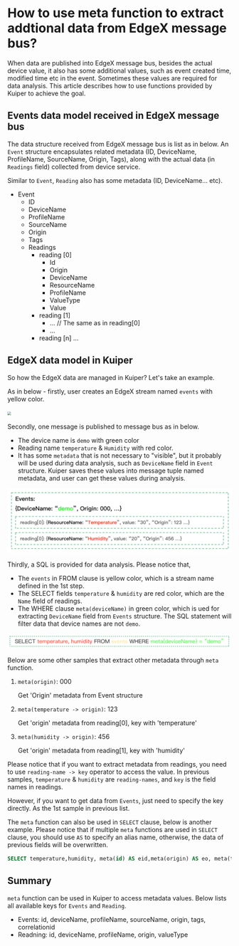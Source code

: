 # How to use meta function to extract addtional data from EdgeX message bus?

When data are published into EdgeX message bus, besides the actual device value, it also has some additional values, such as event created time, modified time etc in the event. Sometimes these values are required for data analysis. This article describes how to use functions provided by Kuiper to achieve the goal.

## Events data model received in EdgeX message bus

The data structure received from EdgeX message bus is list as in below. An ``Event`` structure encapsulates related metadata (ID, DeviceName, ProfileName, SourceName, Origin, Tags), along with the actual data (in ``Readings`` field) collected from device service.  

Similar to ``Event``, ``Reading`` also has some metadata (ID, DeviceName... etc). 

- Event
  - ID
  - DeviceName
  - ProfileName
  - SourceName
  - Origin
  - Tags
  - Readings
    - reading [0]
      - Id
      - Origin
      - DeviceName
      - ResourceName
      - ProfileName
      - ValueType
      - Value
    - reading [1]
      - ... // The same as in reading[0]
      - ...
    - reading [n] ...

## EdgeX data model in Kuiper

So how the EdgeX data are managed in Kuiper? Let's take an example.

As in below - firstly, user creates an EdgeX stream named ``events`` with yellow color.

<img src="create_stream.png" style="zoom:50%;" />

Secondly, one message is published to message bus as in below. 

- The device name is ``demo`` with green color
- Reading name ``temperature`` & ``Humidity`` with red color. 
- It has some ``metadata`` that is not necessary to "visible", but it probably will be used during data analysis, such as ``DeviceName`` field in ``Event`` structure. Kuiper saves these values into message tuple named metadata, and user can get these values during analysis.

<img src="bus_data.png" style="zoom:50%;" />

Thirdly, a SQL is provided for data analysis. Please notice that,

- The ``events`` in FROM clause is yellow color, which is a stream name defined in the 1st step.
- The SELECT fields ``temperature`` & ``humidity`` are red color, which are the ``Name`` field of readings.
- The WHERE clause ``meta(deviceName)`` in green color, which is ued for extracting ``DeviceName`` field from ``Events`` structure. The SQL statement will filter data that device names are not ``demo``.

<img src="sql.png" style="zoom:50%;" />

Below are some other samples that extract other metadata through ``meta`` function.

1. ``meta(origin)``: 000 

   Get 'Origin' metadata from Event structure

2. ``meta(temperature -> origin)``: 123 

   Get 'origin' metadata from reading[0], key with 'temperature'

3. ``meta(humidity -> origin)``: 456 

   Get 'origin' metadata from reading[1], key with 'humidity'

Please notice that if you want to extract metadata from readings, you need to use ``reading-name -> key`` operator to access the value. In previous samples, ``temperature`` & ``humidity`` are ``reading-names``, and ``key`` is the field names in readings.  

However, if you want to get data from ``Events``, just need to specify the key directly. As the 1st sample in previous list.

The ``meta`` function can also be used in ``SELECT`` clause, below is another example. Please notice that if multiple ``meta`` functions are used in ``SELECT`` clause, you should use ``AS`` to specify an alias name, otherwise, the data of previous fields will be overwritten.

```sql
SELECT temperature,humidity, meta(id) AS eid,meta(origin) AS eo, meta(temperature->id) AS tid, meta(temperature->origin) AS torigin, meta(Humidity->deviceName) AS hdevice, meta(Humidity->profileName) AS hprofile FROM demo WHERE meta(deviceName)="demo2"
```

## Summary

``meta`` function can be used in Kuiper to access metadata values. Below lists all available keys for ``Events`` and ``Reading``.

- Events: id, deviceName, profileName, sourceName, origin, tags, correlationid
- Readning: id, deviceName, profileName, origin, valueType

